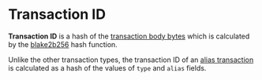 # Transaction ID

**Transaction ID** is a hash of the [transaction body bytes](/en/blockchain/transaction/transaction-body-bytes) which is calculated by the [blake2b256](https://en.wikipedia.org/wiki/BLAKE_&#40;hash_function&#41;) hash function.

Unlike the other transaction types, the transaction ID of an [alias transaction](/en/blockchain/transaction-type/alias-transaction) is calculated as a hash of the values of `type` and `alias` fields.
